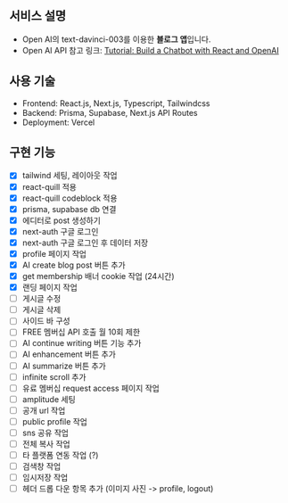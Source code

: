 ## 서비스 설명

- Open AI의 text-davinci-003를 이용한 **블로그 앱**입니다.
- Open AI API 참고 링크: [Tutorial: Build a Chatbot with React and OpenAI](https://blog.bitsrc.io/tutorial-build-a-chatbot-with-react-and-openai-2c183c50991e)

## 사용 기술

- Frontend: React.js, Next.js, Typescript, Tailwindcss
- Backend: Prisma, Supabase, Next.js API Routes
- Deployment: Vercel

## 구현 기능

- [x] tailwind 세팅, 레이아웃 작업
- [x] react-quill 적용
- [x] react-quill codeblock 적용
- [x] prisma, supabase db 연결
- [x] 에디터로 post 생성하기
- [x] next-auth 구글 로그인
- [x] next-auth 구글 로그인 후 데이터 저장
- [x] profile 페이지 작업
- [x] AI create blog post 버튼 추가
- [x] get membership 배너 cookie 작업 (24시간)
- [x] 랜딩 페이지 작업
- [ ] 게시글 수정
- [ ] 게시글 삭제
- [ ] 사이드 바 구성
- [ ] FREE 멤버십 API 호출 월 10회 제한
- [ ] AI continue writing 버튼 기능 추가
- [ ] AI enhancement 버튼 추가
- [ ] AI summarize 버튼 추가
- [ ] infinite scroll 추가
- [ ] 유료 멤버십 request access 페이지 작업
- [ ] amplitude 세팅
- [ ] 공개 url 작업
- [ ] public profile 작업
- [ ] sns 공유 작업
- [ ] 전체 복사 작업
- [ ] 타 플랫폼 연동 작업 (?)
- [ ] 검색창 작업
- [ ] 임시저장 작업
- [ ] 헤더 드롭 다운 항목 추가 (이미지 사진 -> profile, logout)
